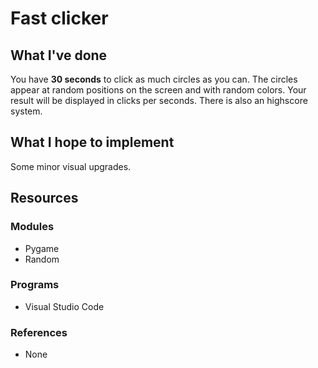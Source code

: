 # Fast clicker

## What I've done
You have **30 seconds** to click as much circles as you can. The circles appear at random positions on the screen and with random colors. Your result will be displayed in clicks per seconds. There is also an highscore system.

## What I hope to implement
Some minor visual upgrades.

## Resources
### Modules
* Pygame
* Random

### Programs
* Visual Studio Code

### References
* None
